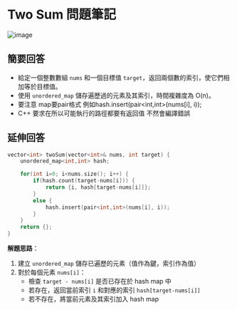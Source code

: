 # Two Sum 問題筆記
![image](https://github.com/user-attachments/assets/33b1f958-012b-4f58-9501-929a3f9ec3c6)

## 簡要回答
- 給定一個整數數組 `nums` 和一個目標值 `target`，返回兩個數的索引，使它們相加等於目標值。
- 使用 `unordered_map` 儲存遍歷過的元素及其索引，時間複雜度為 O(n)。
- 要注意 map要pair格式 例如hash.insert(pair<int,int>(nums[i], i));
- C++ 要求在所以可能執行的路徑都要有返回值 不然會編譯錯誤

## 延伸回答
```cpp
vector<int> twoSum(vector<int>& nums, int target) {
    unordered_map<int,int> hash;

    for(int i=0; i<nums.size(); i++) {
        if(hash.count(target-nums[i])) {
            return {i, hash[target-nums[i]]};
        }
        else {
            hash.insert(pair<int,int>(nums[i], i));
        }
    }
    return {};
}
```

**解題思路**：
1. 建立 `unordered_map` 儲存已遍歷的元素（值作為鍵，索引作為值）
2. 對於每個元素 `nums[i]`：
   - 檢查 `target - nums[i]` 是否已存在於 hash map 中
   - 若存在，返回當前索引 `i` 和對應的索引 `hash[target-nums[i]]`
   - 若不存在，將當前元素及其索引加入 hash map

